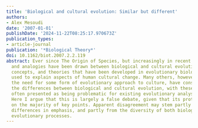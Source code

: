 ```yaml
---
title: 'Biological and cultural evolution: Similar but different'
authors:
- Alex Mesoudi
date: '2007-01-01'
publishDate: '2024-11-22T08:25:17.970673Z'
publication_types:
- article-journal
publication: '*Biological Theory*'
doi: 10.1162/biot.2007.2.2.119
abstract: Ever since The Origin of Species, but increasingly in recent years, parallels
  and analogies have been drawn between biological and cultural evolution, and methods,
  concepts, and theories that have been developed in evolutionary biology have been
  used to explain aspects of human cultural change. Many others, however, while accepting
  the need for some form of evolutionary approach to culture, have consistently emphasized
  the differences between biological and cultural evolution, with these differences
  often presented as being problematic for existing evolutionary analyses of culture.
  Here I argue that this is largely a false debate, given that its protag onists agree
  on the majority of key points. Apparent disagreement may stem partly from simple
  differences in emphasis, and partly from the diversity of both biological and cultural
  evolutionary processes.
---
```

